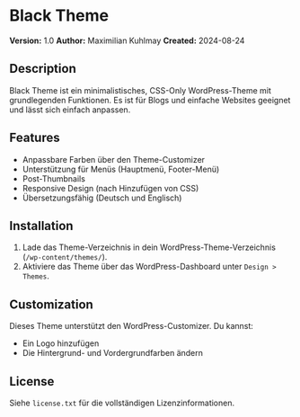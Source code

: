 # Black Theme

**Version:** 1.0
**Author:** Maximilian Kuhlmay
**Created:** 2024-08-24

## Description
Black Theme ist ein minimalistisches, CSS-Only WordPress-Theme mit grundlegenden Funktionen. Es ist für Blogs und einfache Websites geeignet und lässt sich einfach anpassen.

## Features
- Anpassbare Farben über den Theme-Customizer
- Unterstützung für Menüs (Hauptmenü, Footer-Menü)
- Post-Thumbnails
- Responsive Design (nach Hinzufügen von CSS)
- Übersetzungsfähig (Deutsch und Englisch)

## Installation
1. Lade das Theme-Verzeichnis in dein WordPress-Theme-Verzeichnis (`/wp-content/themes/`).
2. Aktiviere das Theme über das WordPress-Dashboard unter `Design > Themes`.

## Customization
Dieses Theme unterstützt den WordPress-Customizer. Du kannst:
- Ein Logo hinzufügen
- Die Hintergrund- und Vordergrundfarben ändern

## License
Siehe `license.txt` für die vollständigen Lizenzinformationen.
